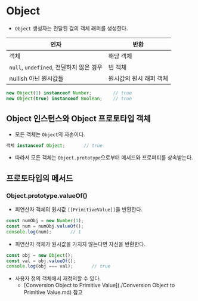 # Object

- `Object` 생성자는 전달된 값의 객체 래퍼를 생성한다.

| 인자                                    | 반환                    |
| --------------------------------------- | ----------------------- |
| 객체                                    | 해당 객체               |
| `null`, `undefined`, 전달하지 않은 경우 | 빈 객체                 |
| nullish 아닌 원시값들                   | 원시값의 원시 래퍼 객체 |

```js
new Object(1) instanceof Number;		// true
new Object(true) instanceof Boolean;	// true
```



## Object 인스턴스와 Object 프로토타입 객체

- 모든 객체는 `Object`의 자손이다.

```js
객체 instanceof Object;		// true
```

- 따라서 모든 객체는 `Object.prototype`으로부터 메서드와 프로퍼티를 상속받는다.



## 프로토타입의 메서드

### Object.prototype.valueOf()

- 피연산자 객체의 원시값 `[[PrimitiveValue]]`을 반환한다.

```js
const numObj = new Number(1);
const num = numObj.valueOf();
console.log(num);		// 1
```

- 피연산자 객체가 원시값을 가지지 않는다면 자신을 반환한다.

```js
const obj = new Object();
const val = obj.valueOf();
console.log(obj === val);		// true
```

- 사용자 정의 객체에서 재정의할 수 있다.
  - [Conversion Object to Primitive Value](./Conversion Object to Primitive Value.md) 참고

